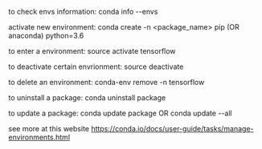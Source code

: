 to check envs information:
conda info --envs

activate new environment:
conda create -n  <package_name>  pip (OR anaconda) python=3.6

to enter a environment:
source activate tensorflow

to deactivate certain envrionment:
source deactivate

to delete an environment:
conda-env remove -n tensorflow

to uninstall a package:
conda uninstall package

to update a package:
conda update package OR
conda update --all

see more at this website
https://conda.io/docs/user-guide/tasks/manage-environments.html
